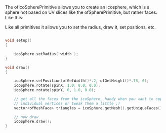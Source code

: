 The ofIcoSpherePrimitive allows you to create an icosphere, which is a sphere not based on UV slices like the ofSpherePrimitive, but rather faces. Like this:

Like all primitives it allows you to set the radius, draw it, set positions, etc.

```cpp

void setup()
{

	icoSphere.setRadius( width );
}

void draw()
{

	icoSphere.setPosition(ofGetWidth()*.2, ofGetHeight()*.75, 0);
	icoSphere.rotate(spinX, 1.0, 0.0, 0.0);
	icoSphere.rotate(spinY, 0, 1.0, 0.0);

	// get all the faces from the icoSphere, handy when you want to copy
	// individual vertices or tweak them a little ;)
	vector<ofMeshFace> triangles = icoSphere.getMesh().getUniqueFaces();

	// now draw
	icoSphere.draw();
}
```

